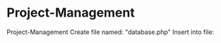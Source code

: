 # Project-Management
Project-Management
Create file named: "database.php"
Insert into file:
<?php

$hostName = "";
$dbUser = "";
$dbPassword = "";
$dbName = "";
$conn = mysqli_connect($hostName, $dbUser, $dbPassword, $dbName);
if (!$conn) {
    die("Something went wrong;");
}

?>